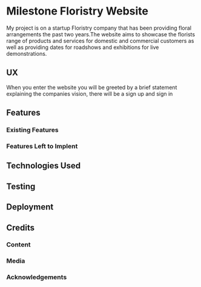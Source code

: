 # Milestone Floristry Website

My project is on a startup Floristry company that has been providing floral arrangements the past two years.The website aims to showcase the florists range of products and services for domestic and commercial customers as well as providing dates for roadshows and exhibitions for live demonstrations.

## UX

When you enter the website you will be greeted by a brief statement explaining the companies vision, there will be a sign up and sign in

## Features

### Existing Features

### Features Left to Implent

## Technologies Used

## Testing

## Deployment

## Credits

### Content

### Media

### Acknowledgements
